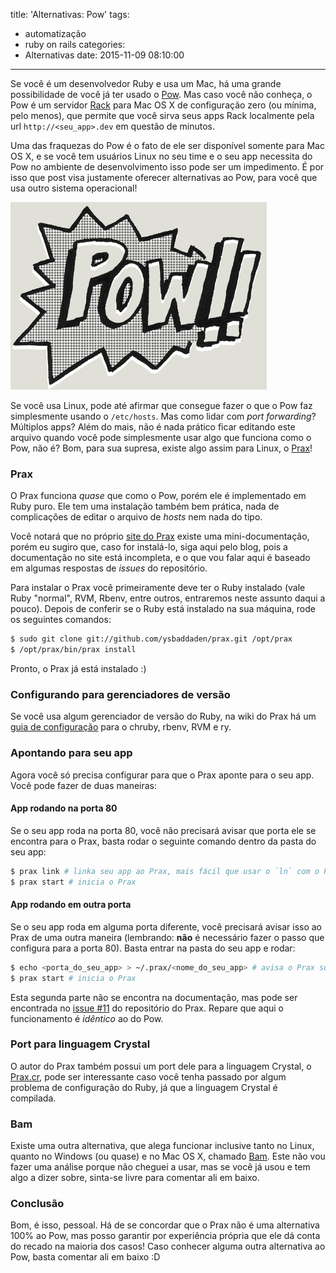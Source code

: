title: 'Alternativas: Pow'
tags:
  - automatização
  - ruby on rails
categories:
  - Alternativas
date: 2015-11-09 08:10:00
---
Se você é um desenvolvedor Ruby e usa um Mac, há uma grande possibilidade de você já ter usado o [Pow](http://pow.cx/). Mas caso você não conheça, o Pow é um servidor [Rack](http://rack.github.io/) para Mac OS X de configuração zero (ou mínima, pelo menos), que permite que você sirva seus apps Rack localmente pela url `http://<seu_app>.dev` em questão de minutos.

Uma das fraquezas do Pow é o fato de ele ser disponível somente para Mac OS X, e se você tem usuários Linux no seu time e o seu app necessita do Pow no ambiente de desenvolvimento isso pode ser um impedimento. É por isso que post visa justamente oferecer alternativas ao Pow, para você que usa outro sistema operacional!

<img src="/img/posts/logo-pow.png"/>

<!-- more -->

Se você usa Linux, pode até afirmar que consegue fazer o que o Pow faz simplesmente usando o `/etc/hosts`. Mas como lidar com _port forwarding_? Múltiplos apps? Além do mais, não é nada prático ficar editando este arquivo quando você pode simplesmente usar algo que funciona como o Pow, não é? Bom, para sua supresa, existe algo assim para Linux, o [Prax](https://github.com/ysbaddaden/prax)!

### Prax

O Prax funciona _quase_ que como o Pow, porém ele é implementado em Ruby puro. Ele tem uma instalação também bem prática, nada de complicações de editar o arquivo de _hosts_ nem nada do tipo.

Você notará que no próprio [site do Prax](http://ysbaddaden.github.io/prax/) existe uma mini-documentação, porém eu sugiro que, caso for instalá-lo, siga aqui pelo blog, pois a documentação no site está incompleta, e o que vou falar aqui é baseado em algumas respostas de _issues_ do repositório.

Para instalar o Prax você primeiramente deve ter o Ruby instalado (vale Ruby "normal", RVM, Rbenv, entre outros, entraremos neste assunto daqui a pouco). Depois de conferir se o Ruby está instalado na sua máquina, rode os seguintes comandos:

```sh
$ sudo git clone git://github.com/ysbaddaden/prax.git /opt/prax
$ /opt/prax/bin/prax install
```

Pronto, o Prax já está instalado :)

### Configurando para gerenciadores de versão

Se você usa algum gerenciador de versão do Ruby, na wiki do Prax há um [guia de configuração](https://github.com/ysbaddaden/prax/wiki/Ruby-Version-Managers) para o chruby, rbenv, RVM e ry.

### Apontando para seu app

Agora você só precisa configurar para que o Prax aponte para o seu app. Você pode fazer de duas maneiras:

#### App rodando na porta 80

Se o seu app roda na porta 80, você não precisará avisar que porta ele se encontra para o Prax, basta rodar o seguinte comando dentro da pasta do seu app:

```sh
$ prax link # linka seu app ao Prax, mais fácil que usar o `ln` com o Pow ;)
$ prax start # inicia o Prax
```

#### App rodando em outra porta

Se o seu app roda em alguma porta diferente, você precisará avisar isso ao Prax de uma outra maneira (lembrando: __não__ é necessário fazer o passo que configura para a porta 80). Basta entrar na pasta do seu app e rodar:

```sh
$ echo <porta_do_seu_app> > ~/.prax/<nome_do_seu_app> # avisa o Prax sobre a porta
$ prax start # inicia o Prax
```

Esta segunda parte não se encontra na documentação, mas pode ser encontrada no [issue #11](https://github.com/ysbaddaden/prax/issues/11) do repositório do Prax. Repare que aqui o funcionamento é _idêntico_ ao do Pow.

### Port para linguagem Crystal

O autor do Prax também possui um port dele para a linguagem Crystal, o [Prax.cr](https://github.com/ysbaddaden/prax.cr), pode ser interessante caso você tenha passado por algum problema de configuração do Ruby, já que a linguagem Crystal é compilada.

### Bam

Existe uma outra alternativa, que alega funcionar inclusive tanto no Linux, quanto no Windows (ou quase) e no Mac OS X, chamado [Bam](https://github.com/jweslley/bam). Este não vou fazer uma análise porque não cheguei a usar, mas se você já usou e tem algo a dizer sobre, sinta-se livre para comentar ali em baixo.

### Conclusão

Bom, é isso, pessoal. Há de se concordar que o Prax não é uma alternativa 100% ao Pow, mas posso garantir por experiência própria que ele dá conta do recado na maioria dos casos! Caso conhecer alguma outra alternativa ao Pow, basta comentar ali em baixo :D
